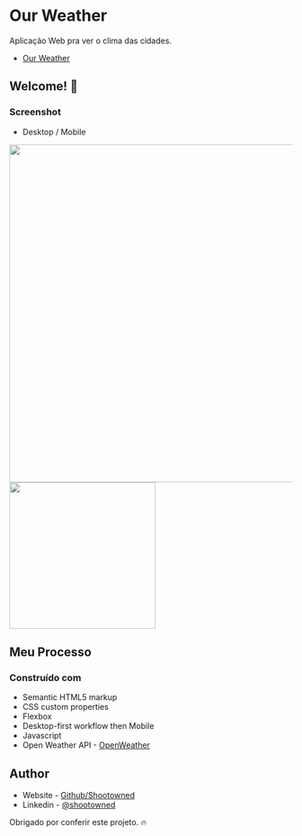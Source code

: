 # Our Weather

Aplicação Web pra ver o clima das cidades.

- [Our Weather](https://shootowned.github.io/our.weather/)

## Welcome! 👋

### Screenshot

- Desktop / Mobile

<p float="left">
  <img src="https://github.com/shootowned/our.weather/blob/main/assets/media/desktop-screenshot.png" width="600" />
  <img src="https://github.com/shootowned/our.weather/blob/main/assets/media/mobile-screenshot.png" width="260" />
</p>


## Meu Processo

### Construído com

- Semantic HTML5 markup
- CSS custom properties
- Flexbox
- Desktop-first workflow then Mobile
- Javascript
- Open Weather API - [OpenWeather](https://openweathermap.org/)

## Author

- Website - [Github/Shootowned](https://github.com/shootowned)
- Linkedin - [@shootowned](https://www.linkedin.com/in/shootowned/)

Obrigado por conferir este projeto. 🔥
